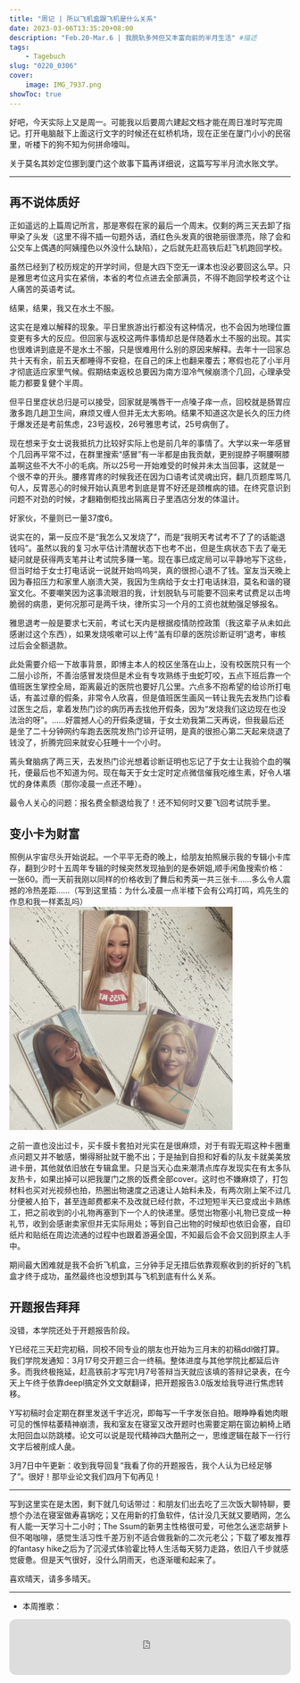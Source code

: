 ```yaml
---
title: "周记 | 所以飞机盒跟飞机是什么关系"
date: 2023-03-06T13:35:20+08:00
description: "Feb.20-Mar.6 | 我脱轨多舛但又丰富向前的半月生活" #描述
tags: 
    - Tagebuch
slug: "0220_0306"
cover:
    image: IMG_7937.png
showToc: true
---
```

好吧，今天实际上又是周一。可能我以后要周六建起文档才能在周日准时写完周记。打开电脑敲下上面这行文字的时候还在虹桥机场，现在正坐在厦门小小的民宿里，听楼下的狗不知为何拼命嚎叫。

关于莫名其妙定位挪到厦门这个故事下篇再详细说，这篇写写半月流水账文学。

---
## 再不说体质好
正如遥远的上篇周记所言，那是寒假在家的最后一个周末。仅剩的两三天去卸了指甲染了头发（这里不得不插一句题外话，酒红色头发真的很艳丽很漂亮，除了会和公交车上偶遇的阿姨撞色以外没什么缺陷），之后就先赶高铁后赶飞机跑回学校。

虽然已经到了校历规定的开学时间，但是大四下空无一课本也没必要回这么早。只是雅思考位这月实在紧俏，本省的考位点进去全部满员，不得不跑回学校考这个让人痛苦的英语考试。

结果，结果，我又在水土不服。

这实在是难以解释的现象。平日里旅游出行都没有这种情况，也不会因为地理位置变更有多大的反应。但回家与返校这两件事情却总是伴随着水土不服的出现。其实也很难讲到底是不是水土不服，只是很难用什么别的原因来解释。去年十一回家总共十天有余，前五天都睡得不安稳，在自己的床上也翻来覆去；寒假也花了小半月才彻底适应家里气候。假期结束返校总要因为南方湿冷气候崩溃个几回，心理承受能力都要复健个半周。

但平日里症状总归是可以接受，回家就是嘴唇干一点嗓子痒一点，回校就是肠胃应激多跑几趟卫生间，麻烦又缠人但并无太大影响。结果不知道这次是长久的压力终于爆发还是考前焦虑，23号返校，26号雅思考试，25号病倒了。

现在想来于女士说我抵抗力比较好实际上也是前几年的事情了。大学以来一年感冒个几回再平常不过，在群里搜索“感冒”有一半都是由我贡献，更别提脖子啊腰啊膝盖啊这些不大不小的毛病。所以25号一开始难受的时候并未太当回事，这就是一个很不幸的开头。腰疼胃疼的时候我还在因为口语考试灵魂出窍，翻几页题库骂几句人，反胃恶心的时候开始认真思考到底是胃不好还是颈椎病的错。在终究意识到问题不对劲的时候，才翻箱倒柜找出隔离日子里酒店分发的体温计。

好家伙，不量则已一量37度6。

说实在的，第一反应不是“我怎么又发烧了”，而是“我明天考试考不了了的话能退钱吗”。虽然以我的复习水平估计清醒状态下也考不出，但是生病状态下去了毫无疑问就是获得两支笔并让考试院多赚一笔。现在事已成定局可以平静地写下这些，但当时给于女士打电话说一说就开始呜呜哭，真的很担心退不了钱。室友当天晚上因为春招压力和家里人崩溃大哭，我因为生病给于女士打电话抹泪，莫名和谐的寝室文化。不要嘲笑因为这事流眼泪的我，计划脱轨与可能要不回来考试费足以击垮脆弱的病患，更何况那可是两千块，律所实习一个月的工资也就勉强足够报名。

雅思退考一般是要求七天前，考试七天内是根据疫情防控政策（我这辈子从未如此感谢过这个东西），如果发烧咳嗽可以上传“盖有印章的医院诊断证明”退考，审核过后会全额退款。

此处需要介绍一下故事背景，即博主本人的校区坐落在山上，没有校医院只有一个二层小诊所，不善治感冒发烧但是术业有专攻熟练于虫蛇叮咬，五点下班后靠一个值班医生掌控全局，距离最近的医院也要好几公里。六点多不抱希望的给诊所打电话，有盖过章的假条，非常令人欣喜，但是值班医生画风一转让我先去发热门诊看过医生之后，拿着发热门诊的病历再去找他开假条，因为“发烧我们这边现在也没法治的呀”。……好震撼人心的开假条逻辑，于女士劝我第二天再说，但我最后还是坐了二十分钟网约车跑去医院发热门诊开证明，是真的很担心第二天起来烧退了钱没了，折腾完回来就安心狂睡十一个小时。

蔫头耷脑病了两三天，去发热门诊光想着诊断证明也忘记了于女士让我验个血的嘱托，便最后也不知道为何。现在每天于女士定时定点微信催我吃维生素，好令人堪忧的身体素质（那你凌晨一点还不睡）。

最令人关心的问题：报名费全额退给我了！还不知何时又要飞回考试院手里。

## 变小卡为财富
照例从宇宙尽头开始说起。一个平平无奇的晚上，给朋友拍照展示我的专辑小卡库存，翻到少时十五周年专辑的时候突然发现抽到的是泰妍姐,顺手闲鱼搜索价格：一张60。而一天前我刚以同样的价格收到了舞后和秀英一共三张卡……多么令人震撼的冷热差距……（写到这里插：为什么凌晨一点半楼下会有公鸡打鸣，鸡先生的作息和我一样紊乱吗）
![1](IMG_2590.jpg#center)
<style>
img[alt="1"]{
  width:400px;
}
</style>
之前一直也没出过卡，买卡膜卡套拍对光实在是很麻烦，对于有瑕无瑕这种卡圈重点问题又并不敏感，懒得掰扯就干脆不出；于是抽到自担和好看的队友卡就美美放进卡册，其他就依旧放在专辑盒里。只是当天心血来潮清点库存发现实在有太多队友热卡，如果出掉可以把我厦门之旅的饭费全部cover。这时也不嫌麻烦了，打包材料也买对光视频也拍，热圈出物速度之迅速让人始料未及，有两次刚上架不过几分便被人拍下，甚至连邮费都来不及改就已经付款，不过短短半天已变成出卡熟练工，把之前收到的小礼物再塞到下一个人的快递里。感觉出物塞小礼物已变成一种礼节，收到会感谢卖家但并无实际用处；等到自己出物的时候却也依旧会塞，自印纸片和贴纸在周边流通的过程中也跟着游遍全国，不知最后会不会又回到原主人手中。

期间最大困难就是我不会折飞机盒，三分钟手足无措后依靠观察收到的折好的飞机盒才终于成功，虽然最终也没想到其与飞机到底有什么关系。

## 开题报告拜拜
没错，本学院还处于开题报告阶段。

Y已经花三天赶完初稿，同校不同专业的朋友也开始为三月末的初稿ddl做打算。我们学院发通知：3月17号交开题三合一终稿。整体进度与其他学院比都延后许多。而我终极拖延，赶高铁前才写完1月7号答辩当天就应该填的答辩记录表，在今天上午终于依靠deepl搞定外文文献翻译，把开题报告3.0版发给我导进行焦虑转移。

Y写初稿时会定期在群里发送千字近况，即每写一千字发张自拍。眼睁睁看她肉眼可见的憔悴枯萎精神崩溃，我和室友在寝室又改开题时也需要定期在窗边躺椅上晒太阳回血以防跳楼。论文可以说是现代精神四大酷刑之一，思维逻辑在敲下一行行文字后被削成人彘。

3月7日中午更新：收到我导回复“我看了你的开题报告，我个人认为已经足够了”。很好！那毕业论文我们四月下旬再见！

---

写到这里实在是太困，剩下就几句话带过：和朋友们出去吃了三次饭大聊特聊，要想个办法在寝室做寿喜锅吃；又在用新的打鱼软件，估计没几天就又要晒网，怎么有人能一天学习十二小时；The Ssum的新男主性格很可爱，可他怎么迷恋胡萝卜但不喝咖啡，感觉生活习性千差万别不适合做我新的二次元老公；下载了嘟友推荐的fantasy hike之后为了沉浸式体验霍比特人生活每天努力走路，依旧八千步就感觉疲惫。但是天气很好，没什么阴雨天，也逐渐暖和起来了。

喜欢晴天，请多多晴天。

---

- 本周推歌：
<iframe style="border-radius:12px" src="https://open.spotify.com/embed/track/0yc6Gst2xkRu0eMLeRMGCX?utm_source=generator" width="100%" height="100" frameBorder="0" allowfullscreen="" allow="autoplay; clipboard-write; encrypted-media; fullscreen; picture-in-picture" loading="lazy"></iframe>
